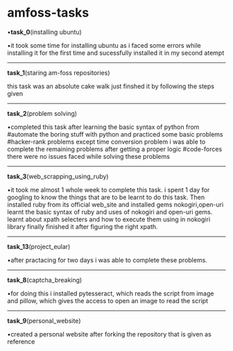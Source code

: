 # amfoss-tasks
•**task_0**(installing ubuntu)

•it took some time for installing ubuntu as i faced some errors while installing it for the first time and sucessfully installed it in my second atempt

---------------------------------------------------------------------------------------------------------------------------------
**task_1**(staring am-foss repositories)

this task was an absolute cake walk just finshed it by following the steps given  

---------------------------------------------------------------------------------------------------------------------------------
**task_2**(problem solving)

•completed this task after learning the basic syntax of python from  #automate the boring stuff with python and practiced some basic problems
#hacker-rank problems
except time conversion problem i was able to complete the remaining problems after getting a proper logic
#code-forces
there were no issues faced while solving these problems 

---------------------------------------------------------------------------------------------------------------------------------

**task_3**(web_scrapping_using_ruby)

•it took me almost 1 whole week to complete this task. i spent 1 day for googling to know the things that are to be learnt to do this task.
Then installed ruby  from its official web_site and installed gems nokogiri,open-uri learnt the basic syntax of ruby and  uses of nokogiri and open-uri gems. learnt about xpath selecters and how to execute them using in nokogiri library finally finished it after figuring the right xpath.

---------------------------------------------------------------------------------------------------------------------------------

**task_13**(project_eular)

•after practacing for two days i was able to complete these problems.

---------------------------------------------------------------------------------------------------------------------------------

**task_8**(captcha_breaking)

•for doing this i installed pytesseract, which reads the script from image and pillow, which gives the access to open an image to read the script

 -------------------------------------------------------------------------------------------------------------------------------
 **task_9**(personal_website)
 
 •created a personal website after forking the repository that is given as reference 
